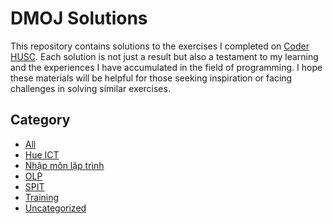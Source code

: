 # DMOJ Solutions
This repository contains solutions to the exercises I completed on [Coder HUSC](https://coder.husc.edu.vn). 
Each solution is not just a result but also a testament to my learning and the experiences I have accumulated in the field of programming. 
I hope these materials will be helpful for those seeking inspiration or facing challenges in solving similar exercises.
## Category
- [All](https://coder.husc.edu.vn/problems/?)
- [Hue ICT](https://coder.husc.edu.vn/problems/?category=5)
- [Nhập môn lập trình](https://coder.husc.edu.vn/problems/?category=2)
- [OLP](https://coder.husc.edu.vn/problems/?category=3)
- [SPIT](https://coder.husc.edu.vn/problems/?category=8)
- [Training](https://coder.husc.edu.vn/problems/?category=4)
- [Uncategorized](https://coder.husc.edu.vn/problems/?category=1)
